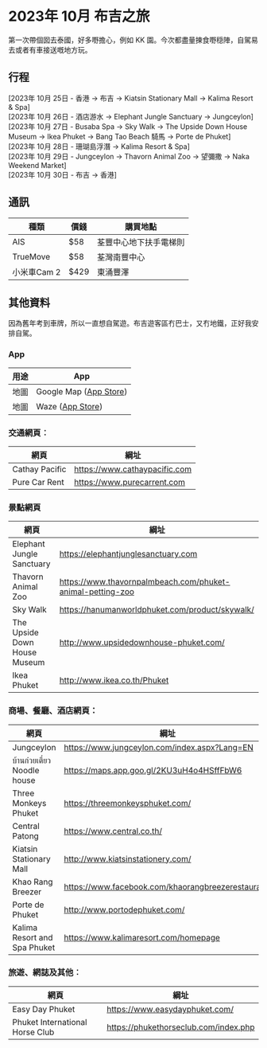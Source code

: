 # 2023年 10月 布吉之旅 #
第一次帶個囡去泰國，好多嘢擔心，例如 KK 園。今次都盡量揀食嘢穏陣，自駕易去或者有車接送嘅地方玩。

## 行程 ##
[2023年 10月 25日 - 香港 -> 布吉 -> Kiatsin Stationary Mall -> Kalima Resort & Spa]<br>
[2023年 10月 26日 - 酒店游水 -> Elephant Jungle Sanctuary -> Jungceylon]<br>
[2023年 10月 27日 - Busaba Spa -> Sky Walk -> The Upside Down House Museum -> Ikea Phuket -> Bang Tao Beach 騎馬 -> Porte de Phuket]<br>
[2023年 10月 28日 - 珊瑚島浮潛 -> Kalima Resort & Spa]<br>
[2023年 10月 29日 - Jungceylon -> Thavorn Animal Zoo -> 望彌撒 -> Naka Weekend Market]<br>
[2023年 10月 30日 - 布吉 -> 香港]

## 通訊 ##
|種類|價錢|購買地點|
|--|--|--|
|AIS|$58|荃豐中心地下扶手電梯則|
|TrueMove|$58|荃灣南豐中心|
|小米車Cam 2|$429|東涌豐澤|

## 其他資料 ##
因為舊年考到車牌，所以一直想自駕遊。布吉遊客區冇巴士，又冇地鐵，正好我安排自駕。

### App
|用途|App|
|--|--|
|地圖|Google Map ([App Store](https://apps.apple.com/us/app/google-maps/id585027354))|
|地圖|Waze ([App Store](https://apps.apple.com/us/app/waze-navigation-live-traffic/id323229106))|

### 交通網頁︰ ###
|網頁|綱址|
|--|--|
|Cathay Pacific|https://www.cathaypacific.com|
|Pure Car Rent|https://www.purecarrent.com|

### 景點網頁 ###
|網頁|綱址|
|--|--|
|Elephant Jungle Sanctuary|https://elephantjunglesanctuary.com|
|Thavorn Animal Zoo|https://www.thavornpalmbeach.com/phuket-animal-petting-zoo|
|Sky Walk|https://hanumanworldphuket.com/product/skywalk/|
|The Upside Down House Museum|http://www.upsidedownhouse-phuket.com/|
|Ikea Phuket|http://www.ikea.co.th/Phuket|

### 商場、餐廳、酒店網頁：
|網頁|綱址|
|--|--|
|Jungceylon|https://www.jungceylon.com/index.aspx?Lang=EN|
|บ้านก๋วยเตี๋ยว Noodle house|https://maps.app.goo.gl/2KU3uH4o4HSffFbW6|
|Three Monkeys Phuket|https://threemonkeysphuket.com/|
|Central Patong|https://www.central.co.th/|
|Kiatsin Stationary Mall|http://www.kiatsinstationery.com/|
|Khao Rang Breezer|https://www.facebook.com/khaorangbreezerestaurant/|
|Porte de Phuket|http://www.portodephuket.com/|
|Kalima Resort and Spa Phuket|https://www.kalimaresort.com/homepage|

### 旅遊、網誌及其他︰
|網頁|綱址|
|--|--|
|Easy Day Phuket|https://www.easydayphuket.com/|
|Phuket International Horse Club|https://phukethorseclub.com/index.php|
